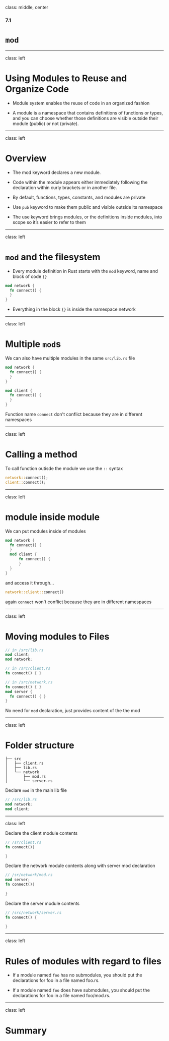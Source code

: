 
class: middle, center

### 7.1

# `mod`

---
class: left

# Using Modules to Reuse and Organize Code

* Module system enables the reuse of code in an organized fashion

* A module is a namespace that contains definitions of functions or types, 
  and you can choose whether those definitions are visible outside their module 
  (public) or not (private).

---
class: left

# Overview

* The mod keyword declares a new module. 

* Code within the module appears either immediately following the declaration 
  within curly brackets or in another file.

* By default, functions, types, constants, and modules are private

* Use `pub` keyword to make them public and visible outside its namespace

* The use keyword brings modules, or the definitions inside modules, into scope 
  so it’s easier to refer to them

---
class: left

# `mod` and the filesystem

* Every module definition in Rust starts with the `mod` keyword, name and block 
  of code `{}`

```rust
mod network {
  fn connect() {
  }
}
```

* Everything in the block `{}` is inside the namespace network

---
class: left

# Multiple `mod`s

We can also have multiple modules in the same `src/lib.rs` file

```rust
mod network {
  fn connect() {
  }
}

mod client {
  fn connect() {
  }
}
```

Function name `connect` don't conflict because they are in different namespaces

---
class: left

# Calling a method

To call function outisde the module we use the `::` syntax

```rust
network::connect();
client::connect();
```

---
class: left

# module inside module

We can put modules inside of modules

```rust
mod network {
  fn connect() {
  }
  mod client {
      fn connect() {
      }
  }
}
```

and access it through...

```rust
network::client::connect()
```

again `connect` won't conflict because they are in different namespaces

---
class: left

# Moving modules to Files

```rust
// in /src/lib.rs
mod client;
mod network;
```

```rust
// in /src/client.rs
fn connect() { }
```

```rust
// in /src/network.rs
fn connect() { }
mod server {
  fn connect() { }
}
```

No need for `mod` declaration, just provides content of the the mod

---
class: left

# Folder structure

```
├── src
│   ├── client.rs
│   ├── lib.rs
│   └── network
│       ├── mod.rs
│       └── server.rs
```

Declare `mod` in the main lib file
```rust
// /src/lib.rs
mod network;
mod client;
```

---
class: left

Declare the client module contents

```rust
// /sr/client.rs
fn connect(){

}
```

Declare the network module contents along with server mod declaration

```rust
// /sr/network/mod.rs
mod server;
fn connect(){
  
}
```

Declare the server module contents

```rust
// /src/network/server.rs
fn connect() {

}
```

---
class: left

# Rules of modules with regard to files

* If a module named `foo` has no submodules, you should put the declarations 
  for foo in a file named foo.rs.

* If a module named `foo` does have submodules, you should put the declarations 
  for foo in a file named foo/mod.rs.

---
class: left

# Summary
